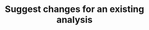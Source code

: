 ---
title: Suggest changes for an existing analysis
api:
  file: data-world.json
  operationId: suggestCatalogAnalysis
hidden: false
---